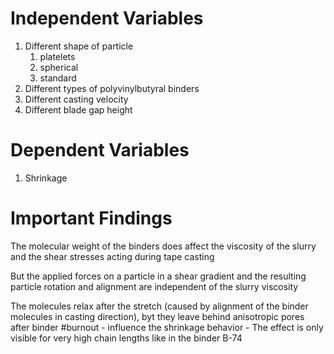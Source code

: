 # Independent Variables
1. Different shape of particle
	1. platelets
	2. spherical
	3. standard
2. Different types of polyvinylbutyral binders
3. Different casting velocity
4. Different blade gap height

# Dependent Variables
1. Shrinkage

# Important Findings
The molecular weight of the binders does affect the viscosity of the slurry and the shear stresses acting during tape casting

But the applied forces on a particle in a shear gradient and the resulting particle rotation and alignment are independent of the slurry viscosity

The molecules relax after the stretch (caused by alignment of the binder molecules in casting direction), byt they leave behind anisotropic pores after binder #burnout 
	- influence the shrinkage behavior
	- The effect is only visible for very high chain lengths like in the binder B-74
